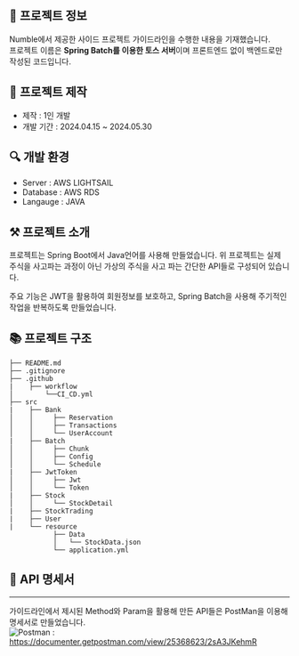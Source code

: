 ## 👋 프로젝트 정보
Numble에서 제공한 사이드 프로젝트 가이드라인을 수행한 내용을 기재했습니다.<br>
프로젝트 이름은 **Spring Batch를 이용한 토스 서버**이며 프론트엔드 없이 백엔드로만 작성된 코드입니다.

## 📅 프로젝트 제작
- 제작 : 1인 개발
- 개발 기간 : 2024.04.15 ~ 2024.05.30

## 🔍 개발 환경
- Server : AWS LIGHTSAIL
- Database : AWS RDS
- Langauge : JAVA

## ⚒ 프로젝트 소개
프로젝트는 Spring Boot에서 Java언어를 사용해 만들었습니다.
위 프로젝트는 실제 주식을 사고파는 과정이 아닌 가상의 주식을 사고 파는 간단한 API들로 구성되어 있습니다.

주요 기능은 JWT을 활용하여 회원정보를 보호하고, Spring Batch을 사용해 주기적인 작업을 반복하도록 만들었습니다.

## 📚 프로젝트 구조
```
├── README.md
├── .gitignore
├── .github
|    ├── workflow
│        └──CI_CD.yml
├── src
|    ├── Bank
│    │     ├── Reservation
│    │     ├── Transactions
│    │     └── UserAccount
|    ├── Batch
│    │     ├── Chunk
│    │     ├── Config
│    │     └── Schedule
|    ├── JwtToken
│    │     ├── Jwt
│    │     └── Token
|    ├── Stock
│    │     └── StockDetail
|    ├── StockTrading
|    ├── User
|    └── resource
           ├── Data
           │   └── StockData.json
           └── application.yml
```

## 📌 API 명세서
---
가이드라인에서 제시된 Method와 Param을 활용해 만든 API들은 PostMan을 이용해 명세서로 만들었습니다.
<br>
![Postman](https://img.shields.io/badge/Postman-FF6C37?style=for-the-badge&logo=postman&logoColor=white) : <https://documenter.getpostman.com/view/25368623/2sA3JKehmR>
